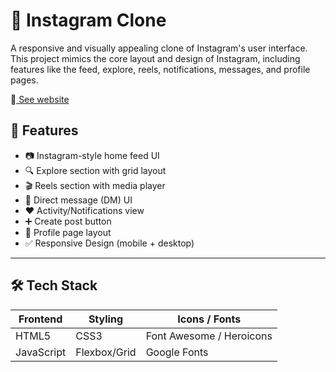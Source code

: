 

# 📸 Instagram Clone

A responsive and visually appealing clone of Instagram's user interface. This project mimics the core layout and design of Instagram, including features like the feed, explore, reels, notifications, messages, and profile pages.

🔗[ See website ](https://vikash308.github.io/instagram-clone/)

## 🚀 Features

- 📷 Instagram-style home feed UI
- 🔍 Explore section with grid layout
- 🎬 Reels section with media player
- 💬 Direct message (DM) UI
- ❤️ Activity/Notifications view
- ➕ Create post button
- 👤 Profile page layout
- ✅ Responsive Design (mobile + desktop)

---

## 🛠️ Tech Stack

| Frontend      | Styling         | Icons / Fonts         |
| ------------- | --------------- | --------------------- |
| HTML5         | CSS3            | Font Awesome / Heroicons |
| JavaScript    | Flexbox/Grid    | Google Fonts          |



